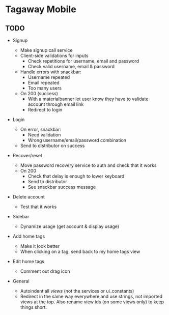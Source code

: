 # Tagaway Mobile

## TODO

- Signup
   - Make signup call service
   - Client-side validations for inputs
      - Check repetitions for username, email and password
      - Check valid username, email & password
   - Handle errors with snackbar:
      - Username repeated
      - Email repeated
      - Too many users
   - On 200 (success)
      - With a materialbanner let user know they have to validate account through email link
      - Redirect to login

- Login
   - On error, snackbar:
      - Need validation
      - Wrong username/email/password combination
   - Send to distributor on success

- Recover/reset
   - Move password recovery service to auth and check that it works
   - On 200
      - Check that delay is enough to lower keyboard
      - Send to distributor
      - See snackbar success message

- Delete account
   - Test that it works

- Sidebar
   - Dynamize usage (get account & display usage)

- Add home tags
   - Make it look better
   - When clicking on a tag, send back to my home tags view

- Edit home tags
   - Comment out drag icon

- General
   - Autoindent all *views* (not the services or ui_constants)
   - Redirect in the same way everywhere and use strings, not imported views at the top. Also rename view ids (on some views only) to keep things short.
